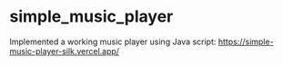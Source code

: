 # simple_music_player
Implemented a working music player using Java script:
https://simple-music-player-silk.vercel.app/
